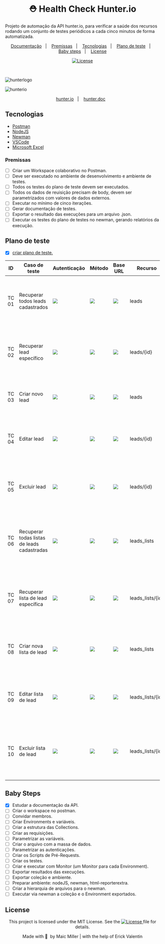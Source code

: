 <div text align="center">

# ⛑ Health Check Hunter.io

</div>

Projeto de automação da API hunter.io, para verificar a saúde dos recursos rodando um conjunto de testes periódicos a cada cinco minutos de forma automatizada.

<p align="center">
  <a href="#Documentação">Documentação</a>&nbsp;&nbsp;&nbsp;|&nbsp;&nbsp;&nbsp;
  <a href="#Premissas">Premissas</a>&nbsp;&nbsp;&nbsp;|&nbsp;&nbsp;&nbsp;
  <a href="#Tecnologias">Tecnologias</a>&nbsp;&nbsp;&nbsp;|&nbsp;&nbsp;&nbsp;
  <a href="#Plano-de-teste">Plano de teste</a>&nbsp;&nbsp;&nbsp;|&nbsp;&nbsp;&nbsp;
  <a href="#Baby-Steps">Baby steps</a>&nbsp;&nbsp;&nbsp;|&nbsp;&nbsp;&nbsp;
  <a href="#License">License</a>
</p>

<p align="center">
  <a href="https://mit-license.org/">
  <img src="https://img.shields.io/static/v1?label=license&message=MIT&color=5965E0&labelColor=121214" alt="License">
  </a>
</p>

<br>

![hunterlogo](https://user-images.githubusercontent.com/990877/132140715-c9058f6d-aa91-40c1-9f22-5f24f39e281c.png)

![hunterio](https://user-images.githubusercontent.com/990877/132139561-b0200e2c-5eea-40f2-9805-1cd51b279495.png)

<p align="center">
  <a href="https://hunter.io/">hunter.io</a>&nbsp;&nbsp;&nbsp;|&nbsp;&nbsp;&nbsp;
  <a href="https://hunter.io/api-documentation/v2">hunter.doc</a>&nbsp;&nbsp;&nbsp;
</p>

## Tecnologias

- [Postman](https://www.postman.com/)
- [NodeJS](https://nodejs.org/en/)
- [Newman](https://www.npmjs.com/package/newman)
- [VSCode](https://code.visualstudio.com/)
- [Microsoft Excel](https://www.microsoft.com/pt-br/microsoft-365/excel)

### Premissas

- [ ] Criar um Workspace colaborativo no Postman.
- [ ] Deve ser executado no ambiente de desenvolvimento e ambiente de testes.
- [ ] Todos os testes do plano de teste devem ser executados.
- [ ] Todos os dados de reuisição precisam de body, devem ser parametrizados com valores de dados externos.
- [ ] Executar no mínimo de cinco iterações.
- [ ] Gerar documentação de testes.
- [ ] Exportar o resultado das execuções para um arquivo .json.
- [ ] Executar os testes do plano de testes no newman, gerando relatórios da execução.

## Plano de teste
- [x] [criar plano de teste.]()

<table>
<thead>
  <tr>
    <th>ID</th>
    <th>Caso de teste</th>
    <th>Autenticação</th>
     <th>Método</th>
     <th>Base URL</th>
     <th>Recurso</th>
     <th>Passos</th>
     <th>Resultado Esperado</th>
  </tr>
</thead>
<tbody>
  <tr>
    <td>TC 01</td>
    <td>Recuperar todos leads cadastrados</td>
    <td><img src="https://img.shields.io/badge/API-Key-lightgrey"></td>
    <td> <img src="https://img.shields.io/badge/%E2%87%A3-GET-green"> </td>
    <td><a href="https://hunter.io/api-documentation/v2"><img src="https://img.shields.io/badge/%F0%9F%A6%8A-URL-9cf"></a></td>
    <td>leads</td>
    <td>Enviar requisição GET assíncrona para recuperar todos leads</td>
    <td>
      <img src="https://img.shields.io/badge/STATUS%20CODE-200-success">
      <img src="https://img.shields.io/badge/String%20'OK'%20-response-success">
      <img src="https://img.shields.io/badge/Tempo%20Execu%C3%A7%C3%A3o%20-%3C%202s-success">
    </td>
  </tr>
  <tr>
    <td>TC 02</td>
    <td>Recuperar lead específico</td>
    <td><img src="https://img.shields.io/badge/API-Key-lightgrey"></td>
    <td><img src="https://img.shields.io/badge/%E2%87%A3-GET-green"></td>
    <td><a href="https://hunter.io/api-documentation/v2"><img src="https://img.shields.io/badge/%F0%9F%A6%8A-URL-9cf"></a></td>
    <td>leads/{id}</td>
    <td>Enviar requisição GET assíncrona para recuperar lead específico</td>
    <td>
      <img src="https://img.shields.io/badge/STATUS%20CODE-200-success">
      <img src="https://img.shields.io/badge/String%20'OK'%20-response-success">
      <img src="https://img.shields.io/badge/Tempo%20Execu%C3%A7%C3%A3o%20-%3C%202s-success">
    </td>
  </tr>
    <tr>
    <td>TC 03</td>
    <td>Criar novo lead</td>
    <td><img src="https://img.shields.io/badge/API-Key-lightgrey"></td>
    <td><img src="https://img.shields.io/badge/%E2%87%A1-POST-yellow"></td>
    <td><a href="https://hunter.io/api-documentation/v2"><img src="https://img.shields.io/badge/%F0%9F%A6%8A-URL-9cf"></a></td>
    <td>leads</td>
    <td>Enviar requisição POST assincrona para criar novo Lead</td>
    <td>
      <img src="https://img.shields.io/badge/STATUS%20CODE-200%2C%20201%2C%20202-success">
      <img src="https://img.shields.io/badge/String%20'Created'%20-response-success">
      <img src="https://img.shields.io/badge/Tempo%20Execu%C3%A7%C3%A3o%20-%3C%202s-success">
    </td>
  </tr>
    </tr>
    <tr>
    <td>TC 04</td>
    <td>Editar lead</td>
    <td><img src="https://img.shields.io/badge/API-Key-lightgrey"></td>
    <td><img src="https://img.shields.io/badge/%E2%87%A1-PUT-blue"></td>
    <td><a href="https://hunter.io/api-documentation/v2"><img src="https://img.shields.io/badge/%F0%9F%A6%8A-URL-9cf"></a></td>
    <td>leads/{id}</td>
    <td>Enviar requisição PUT assincrona para alterar Lead</td>
    <td>
      <img src="https://img.shields.io/badge/STATUS%20CODE-204-success">
      <img src="https://img.shields.io/badge/String%20'No%20Content'-response-success">
    </td>
  </tr>
    </tr>
    <tr>
    <td>TC 05</td>
    <td>Excluir lead</td>
    <td><img src="https://img.shields.io/badge/API-Key-lightgrey"></td>
    <td><img src="https://img.shields.io/badge/%E2%98%A0%EF%B8%8E-DEL-red"></td>
    <td><a href="https://hunter.io/api-documentation/v2"><img src="https://img.shields.io/badge/%F0%9F%A6%8A-URL-9cf"></a></td>
    <td>leads/{id}</td>
    <td>Enviar requisição DELETE assincrona para deletar lead específico</td>
    <td>
      <img src="https://img.shields.io/badge/STATUS%20CODE-204-success">
      <img src="https://img.shields.io/badge/String%20'No%20Content'-response-success">
    </td>
  </tr>
    </tr>
    <tr>
    <td>TC 06</td>
    <td>Recuperar todas listas de leads cadastradas</td>
    <td><img src="https://img.shields.io/badge/API-Key-lightgrey"></td>
    <td><img src="https://img.shields.io/badge/%E2%87%A3-GET-green"></td>
    <td><a href="https://hunter.io/api-documentation/v2"><img src="https://img.shields.io/badge/%F0%9F%A6%8A-URL-9cf"></a></td>
    <td>leads_lists</td>
    <td>Enviar requisição GET assíncrona para recuperar todas listas de leads</td>
    <td>
      <img src="https://img.shields.io/badge/STATUS%20CODE-200-success">
      <img src="https://img.shields.io/badge/String%20'OK'%20-response-success">
      <img src="https://img.shields.io/badge/Tempo%20Execu%C3%A7%C3%A3o%20-%3C%202s-success">
    </td>
  </tr>
    </tr>
    <tr>
    <td>TC 07</td>
    <td>Recuperar lista de lead específica</td>
    <td><img src="https://img.shields.io/badge/API-Key-lightgrey"></td>
    <td><img src="https://img.shields.io/badge/%E2%87%A3-GET-green"></td>
    <td><a href="https://hunter.io/api-documentation/v2"><img src="https://img.shields.io/badge/%F0%9F%A6%8A-URL-9cf"></a></td>
    <td>leads_lists/{id}</td>
    <td>Enviar requisição GET assíncrona para recuperar uma lista de leads específico</td>
    <td>
      <img src="https://img.shields.io/badge/STATUS%20CODE-200-success">
      <img src="https://img.shields.io/badge/String%20'OK'%20-response-success">
      <img src="https://img.shields.io/badge/Tempo%20Execu%C3%A7%C3%A3o%20-%3C%202s-success">
    </td>
  </tr>
    </tr>
    <tr>
    <td>TC 08</td>
    <td>Criar nova lista de lead</td>
    <td><img src="https://img.shields.io/badge/API-Key-lightgrey"></td>
    <td><img src="https://img.shields.io/badge/%E2%87%A1-POST-yellow"></td>
    <td><a href="https://hunter.io/api-documentation/v2"><img src="https://img.shields.io/badge/%F0%9F%A6%8A-URL-9cf"></a></td>
    <td>leads_lists</td>
    <td>Enviar requisição POST assincrona para criar nova lista de Lead</td>
    <td>
      <img src="https://img.shields.io/badge/STATUS%20CODE-200%2C%20201%2C%20202-success">
      <img src="https://img.shields.io/badge/String%20'Created'%20-response-success">
      <img src="https://img.shields.io/badge/Tempo%20Execu%C3%A7%C3%A3o%20-%3C%202s-success">
    </td>
  </tr>
    </tr>
    <tr>
    <td>TC 09</td>
    <td>Editar lista de lead</td>
    <td><img src="https://img.shields.io/badge/API-Key-lightgrey"></td>
    <td><img src="https://img.shields.io/badge/%E2%87%A1-PUT-blue"></td>
    <td><a href="https://hunter.io/api-documentation/v2"><img src="https://img.shields.io/badge/%F0%9F%A6%8A-URL-9cf"></a></td>
    <td>leads_lists/{id}</td>
    <td>Enviar requisição PUT assincrona para alterar lista de Lead</td>
    <td>
      <img src="https://img.shields.io/badge/STATUS%20CODE-204-success">
      <img src="https://img.shields.io/badge/String%20'No%20Content'-response-success">
    </td>
  </tr>
    </tr>
    <tr>
    <td>TC 10</td>
    <td>Excluir lista de lead</td>
    <td><img src="https://img.shields.io/badge/API-Key-lightgrey"></td>
    <td><img src="https://img.shields.io/badge/%E2%98%A0%EF%B8%8E-DEL-red"></td>
    <td><a href="https://hunter.io/api-documentation/v2"><img src="https://img.shields.io/badge/%F0%9F%A6%8A-URL-9cf"></a></td>
    <td>leads_lists/{id}</td>
    <td>Enviar requisição DELETE assincrona para deletar uma lista de lead específica</td>
    <td>
      <img src="https://img.shields.io/badge/STATUS%20CODE-204-success">
      <img src="https://img.shields.io/badge/String%20'No%20Content'-response-success">
    </td>
  </tr>
  
</tbody>
</table>

## Baby Steps

- [x] Estudar a documentação da API.
- [ ] Criar o workspace no postman.
- [ ] Convidar membros.
- [ ] Criar Environments e variáveis.
- [ ] Criar a estrutura das Collections.
- [ ] Criar as requisições.
- [ ] Parametrizar as variáveis.
- [ ] Criar o arquivo com a massa de dados.
- [ ] Parametrizar as autenticações.
- [ ] Criar os Scripts de Pré-Requests.
- [ ] Criar os testes.
- [ ] Criar e executar com Monitor (um Monitor para cada Environment).
- [ ] Exportar resultados das execuções.
- [ ] Exportar coleção e ambiente.
- [ ] Preparar ambiente: nodeJS, newman, html-reporterextra.
- [ ] Criar a hierarquia de arquivos para o newman.
- [ ] Executar via newman a coleção e o Environment exportados.

##

## License

<div align="center">
  
<p>This project is licensed under the MIT License. See the
  <a href="https://mit-license.org/">
  <img src="https://img.shields.io/static/v1?label=license&message=MIT&color=5965E0&labelColor=121214" alt="License">
  </a> file for details.</p>
<p> Made with 🧡 &nbsp;by Maic Miller | with the help of Erick Valentin</p>
  
<div>
